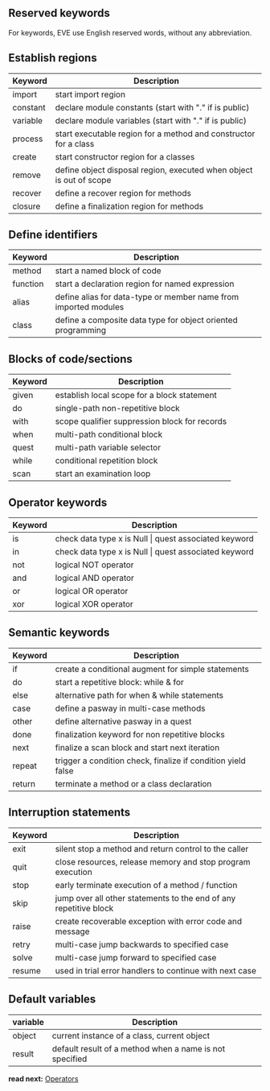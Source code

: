 ## Reserved keywords

For keywords, EVE use English reserved words, without any abbreviation.

## Establish regions

| Keyword  | Description
|----------|-----------------------------------------------------------------------
| import   | start import region
| constant | declare module constants (start with "." if is public)
| variable | declare module variables (start with "." if is public)
| process  | start executable region for a method and constructor for a class
| create   | start constructor region for a classes
| remove   | define object disposal region, executed when object is out of scope
| recover  | define a recover region for methods
| closure  | define a finalization region for methods

## Define identifiers

| Keyword  | Description
|----------|-----------------------------------------------------------------------
| method   | start a named block of code
| function | start a declaration region for named expression
| alias    | define alias for data-type or member name from imported modules
| class    | define a composite data type for object oriented programming

## Blocks of code/sections

| Keyword  | Description
|----------|---------------------------------------------------------------------
| given    | establish local scope for a block statement 
| do       | single-path non-repetitive block
| with     | scope qualifier suppression block for records
| when     | multi-path conditional block
| quest    | multi-path variable selector
| while    | conditional repetition block
| scan     | start an examination loop


## Operator keywords

| Keyword  | Description
|----------|-----------------------------------------------------------------
| is       | check data type x is Null \| quest associated keyword
| in       | check data type x is Null \| quest associated keyword
| not      | logical NOT operator
| and      | logical AND operator
| or       | logical OR  operator
| xor      | logical XOR operator

## Semantic keywords

| Keyword  | Description
|----------|-----------------------------------------------------------------
| if       | create a conditional augment for simple statements
| do       | start a repetitive block: while & for
| else     | alternative path for when & while statements 
| case     | define a pasway in multi-case methods
| other    | define alternative pasway in a quest
| done     | finalization keyword for non repetitive blocks 
| next     | finalize a scan block and start next iteration
| repeat   | trigger a condition check, finalize if condition yield false
| return   | terminate a method or a class declaration

## Interruption statements

| Keyword  | Description
|----------|-------------------------------------------------------------------
| exit     | silent stop a method and return control to the caller
| quit     | close resources, release memory and stop program execution
| stop     | early terminate execution of a method / function
| skip     | jump over all other statements to the end of any repetitive block
| raise    | create recoverable exception with error code and message
| retry    | multi-case jump backwards to specified case
| solve    | multi-case jump forward to specified case
| resume   | used in trial error handlers to continue with next case

## Default variables

| variable | Description
|----------|------------------------------------------------------------------
| object   | current instance of a class, current object
| result   | default result of a method when a name is not specified


**read next:** [Operators](operators.md)